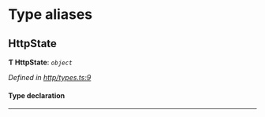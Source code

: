 

# Type aliases

<a id="httpstate"></a>

##  HttpState

**Ƭ HttpState**: *`object`*

*Defined in [http/types.ts:9](https://github.com/polkadot-js/api/blob/54eada5/packages/rpc-provider/src/http/types.ts#L9)*

#### Type declaration

___

